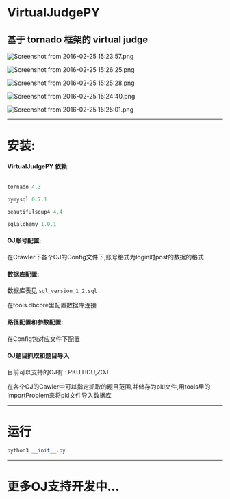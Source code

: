 # VirtualJudgePY
基于 tornado 框架的 virtual judge
-----

![Screenshot from 2016-02-25 15:23:57.png](https://ooo.0o0.ooo/2016/02/25/56cead3b989b3.png)

![Screenshot from 2016-02-25 15:26:25.png](https://ooo.0o0.ooo/2016/02/25/56cead3ec0845.png)

![Screenshot from 2016-02-25 15:25:28.png](https://ooo.0o0.ooo/2016/02/25/56cead4298ecf.png)

![Screenshot from 2016-02-25 15:24:40.png](https://ooo.0o0.ooo/2016/02/25/56cead42bf6c3.png)

![Screenshot from 2016-02-25 15:25:01.png](https://ooo.0o0.ooo/2016/02/25/56cead4346d51.png)


------

# 安装:

#### VirtualJudgePY 依赖:

```python

tornado 4.3

pymysql 0.7.1

beautifulsoup4 4.4

sqlalchemy 1.0.1

```

#### OJ账号配置:

在Crawler下各个OJ的Config文件下,账号格式为login时post的数据的格式

#### 数据库配置:

数据库表见 ```sql_version_1_2.sql```

在tools.dbcore里配置数据库连接


#### 路径配置和参数配置:

在Config包对应文件下配置


#### OJ题目抓取和题目导入

目前可以支持的OJ有 : PKU,HDU,ZOJ

在各个OJ的Cawler中可以指定抓取的题目范围,并储存为pkl文件,用tools里的ImportProblem来将pkl文件导入数据库

------


# 运行

```python
python3 __init__.py
```

------

# 更多OJ支持开发中...